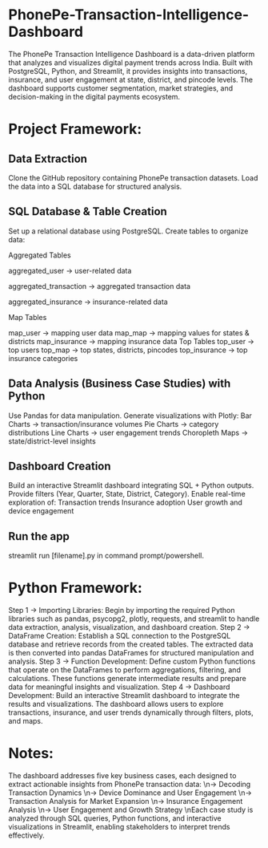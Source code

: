 # PhonePe-Transaction-Intelligence-Dashboard
The PhonePe Transaction Intelligence Dashboard is a data-driven platform that analyzes and visualizes digital payment trends across India. Built with PostgreSQL, Python, and Streamlit, it provides insights into transactions, insurance, and user engagement at state, district, and pincode levels. The dashboard supports customer segmentation, market strategies, and decision-making in the digital payments ecosystem.
# Project Framework:
## Data Extraction
Clone the GitHub repository containing PhonePe transaction datasets.
Load the data into a SQL database for structured analysis.
## SQL Database & Table Creation
Set up a relational database using PostgreSQL.
Create tables to organize data:

Aggregated Tables

aggregated_user → user-related data

aggregated_transaction → aggregated transaction data

aggregated_insurance → insurance-related data

Map Tables

map_user → mapping user data
map_map → mapping values for states & districts
map_insurance → mapping insurance data
Top Tables
top_user → top users
top_map → top states, districts, pincodes
top_insurance → top insurance categories
## Data Analysis (Business Case Studies) with Python
Use Pandas for data manipulation.
Generate visualizations with Plotly:
Bar Charts → transaction/insurance volumes
Pie Charts → category distributions
Line Charts → user engagement trends
Choropleth Maps → state/district-level insights
## Dashboard Creation
Build an interactive Streamlit dashboard integrating SQL + Python outputs.
Provide filters (Year, Quarter, State, District, Category).
Enable real-time exploration of:
Transaction trends
Insurance adoption
User growth and device engagement
## Run the app
streamlit run [filename].py in command prompt/powershell.

# Python Framework:
Step 1 → Importing Libraries:
Begin by importing the required Python libraries such as pandas, psycopg2, plotly, requests, and streamlit to handle data extraction, analysis, visualization, and dashboard creation.
Step 2 → DataFrame Creation:
Establish a SQL connection to the PostgreSQL database and retrieve records from the created tables. The extracted data is then converted into pandas DataFrames for structured manipulation and analysis.
Step 3 → Function Development:
Define custom Python functions that operate on the DataFrames to perform aggregations, filtering, and calculations. These functions generate intermediate results and prepare data for meaningful insights and visualization.
Step 4 → Dashboard Development:
Build an interactive Streamlit dashboard to integrate the results and visualizations. The dashboard allows users to explore transactions, insurance, and user trends dynamically through filters, plots, and maps.

# Notes:
The dashboard addresses five key business cases, each designed to extract actionable insights from PhonePe transaction data:
\n→ Decoding Transaction Dynamics
\n→ Device Dominance and User Engagement
\n→ Transaction Analysis for Market Expansion
\n→ Insurance Engagement Analysis
\n→ User Engagement and Growth Strategy
\nEach case study is analyzed through SQL queries, Python functions, and interactive visualizations in Streamlit, enabling stakeholders to interpret trends effectively.

